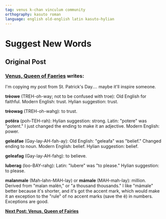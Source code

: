 ```yaml
---
tag: venus k-chan vinculum community
orthography: kasuto roman
language: english old-english latin kasuto-hylian
---
```

# Suggest New Words

## Original Post

### **[Venus, Queen of Faeries](contributors/venus) writes:**

I'm copying my post from St. Patrick's Day.... maybe it'll inspire someone.

**trèowe** (TREH-oh-way; not to be confused with troe): Old English for faithful. Modern English: trust. Hylian suggestion: trust.

**trèowag** (TREH-oh-wahg): to trust.

**potëra** (poh-TEH-rah): Hylian suggestion: strong. Latin: "potere" was "potent." I just changed the ending to make it an adjective. Modern English: power.

**geleáfae** (Gay-lay-AH-fah-ay): Old English: "geleafa" was "belief." Changed ending to noun. Modern English: belief. Hylian suggestion: belief.

**geleafag** (Gay-lay-AH-fahg): to believe.

**luberag** (loo-BAY-rahg): Latin: "lubere" was "to please." Hylian suggestion: to please.

**malanmale** (Mah-lahn-MAH-lay) or **mámale** (MAH-mah-lay): million. Derived from "malan malën," or "a thousand thousands." I like "mámale" better because it's shorter, and it's got the accent mark, which would make it an exception to the "rule" of no accent marks (save the ë) in numbers. Exceptions are good.

**[Next Post: Venus, Queen of Fairies](archival/vinculum/suggest_new_words/002-venus.md)**
